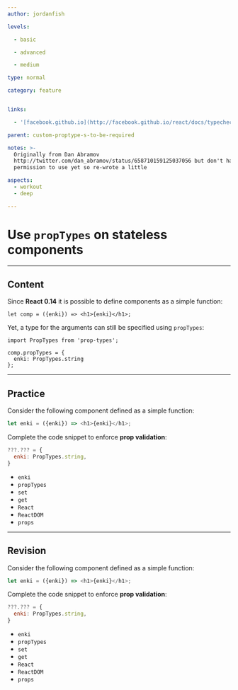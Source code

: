 ```yaml
---
author: jordanfish

levels:

  - basic

  - advanced

  - medium

type: normal

category: feature


links:

  - '[facebook.github.io](http://facebook.github.io/react/docs/typechecking-with-proptypes){website}'

parent: custom-proptype-s-to-be-required

notes: >-
  Originally from Dan Abramov
  http://twitter.com/dan_abramov/status/658710159125037056 but don't have
  permission to use yet so re-wrote a little

aspects:
  - workout
  - deep

---
```


# Use `propTypes` on stateless components

---
## Content

Since **React 0.14** it is possible to define components as a simple function:
```
let comp = ({enki}) => <h1>{enki}</h1>;
```

Yet, a type for the arguments can still be specified using `propTypes`:

```
import PropTypes from 'prop-types';

comp.propTypes = {
  enki: PropTypes.string
};
```

---
## Practice

Consider the following component defined as a simple function:
```javascript
let enki = ({enki}) => <h1>{enki}</h1>;
```

Complete the code snippet to enforce **prop validation**:
```javascript
???.??? = {
  enki: PropTypes.string,
}
```


* `enki`
* `propTypes`
* `set`
* `get`
* `React`
* `ReactDOM`
* `props`

---
## Revision

Consider the following component defined as a simple function:
```javascript
let enki = ({enki}) => <h1>{enki}</h1>;
```

Complete the code snippet to enforce **prop validation**:
```javascript
???.??? = {
  enki: PropTypes.string,
}
```


* `enki`
* `propTypes`
* `set`
* `get`
* `React`
* `ReactDOM`
* `props`


